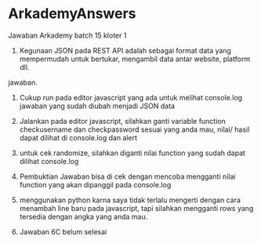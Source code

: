 # ArkademyAnswers
Jawaban Arkademy batch 15 kloter 1
1. Kegunaan JSON pada REST API adalah sebagai format data yang mempermudah untuk bertukar, mengambil data antar website, platform dll. 

jawaban.
1. Cukup run pada editor javascript yang ada untuk melihat console.log jawaban yang sudah diubah menjadi JSON data
2. Jalankan pada editor javascript, silahkan ganti variable function checkusername dan checkpassword sesuai yang anda mau, 
   nilai/ hasil dapat dilihat di console.log dan alert
3. untuk cek randomize, silahkan diganti nilai function yang sudah dapat dilihat console.log
4. Pembuktian Jawaban bisa di cek dengan mencoba mengganti nilai function yang akan dipanggil pada console.log
5. menggunakan python karna saya tidak terlalu mengerti dengan cara menambah line baru pada javascript, 
   tapi silahkan mengganti rows yang tersedia dengan angka yang anda mau.


6. Jawaban 6C belum selesai
